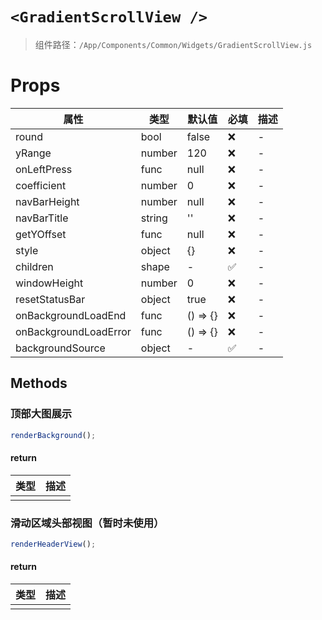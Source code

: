 # `<GradientScrollView />`

> 组件路径：`/App/Components/Common/Widgets/GradientScrollView.js`

# Props

| 属性                  | 类型   | 默认值   | 必填 | 描述 |
| --------------------- | ------ | -------- | ---- | ---- |
| round                 | bool   | false    | ❌   | -    |
| yRange                | number | 120      | ❌   | -    |
| onLeftPress           | func   | null     | ❌   | -    |
| coefficient           | number | 0        | ❌   | -    |
| navBarHeight          | number | null     | ❌   | -    |
| navBarTitle           | string | ''       | ❌   | -    |
| getYOffset            | func   | null     | ❌   | -    |
| style                 | object | {}       | ❌   | -    |
| children              | shape  | -        | ✅   | -    |
| windowHeight          | number | 0        | ❌   | -    |
| resetStatusBar        | object | true     | ❌   | -    |
| onBackgroundLoadEnd   | func   | () => {} | ❌   | -    |
| onBackgroundLoadError | func   | () => {} | ❌   | -    |
| backgroundSource      | object | -        | ✅   | -    |

## Methods

### 顶部大图展示

```js
renderBackground();
```

#### return

| 类型 | 描述 |
| ---- | ---- |
|      |      |

### 滑动区域头部视图（暂时未使用）

```js
renderHeaderView();
```

#### return

| 类型 | 描述 |
| ---- | ---- |
|      |      |
